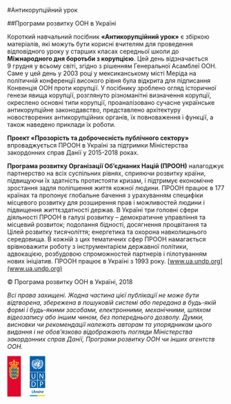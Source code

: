 #Антикорупційний урок

##Програми розвитку ООН в Україні

Короткий навчальний посібник **«Антикорупційний урок»** є збіркою матеріалів, які можуть бути корисні вчителям для проведення відповідного уроку у старших класах середньої школи до **Міжнародного дня боротьби з корупцією**. Цей день відзначається 9 грудня у всьому світі, згідно з рішенням Генеральної Асамблеї ООН. Саме у цей день у 2003 році у мексиканському місті Меріда на політичній конференції високого рівня була відкрита для підписання Конвенція ООН проти корупції. 
У посібнику зроблено огляд історичної генези явища корупції, розглянуто різноманітні визначення корупції, окреслено основні типи корупції, проаналізовано сучасне українське антикорупційне законодавство, представлено архітектуру новостворених антикорупційних органів, їх повноваження і функції, а також наведено приклади їх роботи. 

**Проект «Прозорість та доброчесність публічного сектору»** впроваджується ПРООН в Україні за підтримки Міністерства закордонних справ Данії у 2015-2018 роках. 

**Програма розвитку Організації Об’єднаних Націй (ПРООН)** налагоджує партнерство на всіх суспільних рівнях, сприяючи розвитку країни, підвищуючи їх здатність протистояти кризам, і підтримує економічне зростання задля поліпшення життя кожної людини. ПРООН працює в 177 країнах та пропонує глобальне бачення з урахуванням специфіки місцевого розвитку для розширення прав і можливостей людини і підвищення життєздатності держав.
В Україні три головні сфери діяльності ПРООН в галузі розвитку – демократичне управління та місцевий розвиток; подолання бідності, досягнення процвітання та Цілей розвитку тисячоліття; енергетика та охорона навколишнього середовища. В кожній з цих тематичних сфер ПРООН намагається врівноважити роботу з інструментарієм державної політики, адвокацією, розбудовою спроможностей партнерів і пілотуванням нових ініціатив. ПРООН працює в Україні з 1993 року. [www.ua.undp.org](www.ua.undp.org)

© Програма розвитку ООН в Україні, 2018

*Всі права захищені. Жодна частина цієї публікації не може бути відтворена, збережена в пошуковій системі або передана в будь-якій формі і будь-якими засобами, електронними, механічними, шляхом відеозапису або іншим чином, без попереднього дозволу. Думки, висновки чи рекомендації належать авторам та упорядникам цього видання і не обов’язково відображають погляди Міністерства закордонних справ Данії, Програми розвитку ООН чи інших агентств ООН.*

![Logo Denmark UNDP](./images/logo-denmark-undp.png)